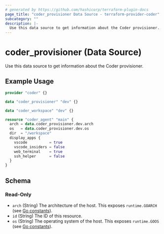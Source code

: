 ```yaml
---
# generated by https://github.com/hashicorp/terraform-plugin-docs
page_title: "coder_provisioner Data Source - terraform-provider-coder"
subcategory: ""
description: |-
  Use this data source to get information about the Coder provisioner.
---
```


# coder_provisioner (Data Source)

Use this data source to get information about the Coder provisioner.

## Example Usage

```terraform
provider "coder" {}

data "coder_provisioner" "dev" {}

data "coder_workspace" "dev" {}

resource "coder_agent" "main" {
  arch = data.coder_provisioner.dev.arch
  os   = data.coder_provisioner.dev.os
  dir  = "/workspace"
  display_apps {
    vscode          = true
    vscode_insiders = false
    web_terminal    = true
    ssh_helper      = false
  }
}
```

<!-- schema generated by tfplugindocs -->
## Schema

### Read-Only

- `arch` (String) The architecture of the host. This exposes `runtime.GOARCH` (see [Go constants](https://pkg.go.dev/runtime#pkg-constants)).
- `id` (String) The ID of this resource.
- `os` (String) The operating system of the host. This exposes `runtime.GOOS` (see [Go constants](https://pkg.go.dev/runtime#pkg-constants)).
